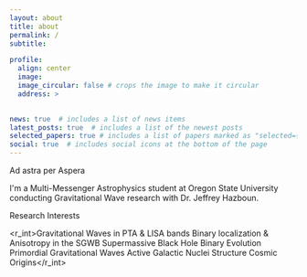 ```yaml
---
layout: about
title: about
permalink: /
subtitle:

profile:
  align: center
  image:
  image_circular: false # crops the image to make it circular
  address: >
    

news: true  # includes a list of news items
latest_posts: true  # includes a list of the newest posts
selected_papers: true # includes a list of papers marked as "selected={true}"
social: true  # includes social icons at the bottom of the page
---
```

Ad astra per Aspera

I'm a Multi-Messenger Astrophysics student at Oregon State University conducting Gravitational Wave research with Dr. Jeffrey Hazboun.

Research Interests

<r_int>Gravitational Waves in PTA & LISA bands
Binary localization &amp; Anisotropy in the SGWB
Supermassive Black Hole Binary Evolution
Primordial Gravitational Waves
Active Galactic Nuclei Structure
Cosmic Origins</r_int>
